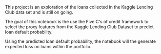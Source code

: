 This project is an exploration of the loans collected in the Kaggle Lending Club data set and is still on going.

The goal of this notebook is the use the Five C's of credit framework to select the proxy features from the Kaggle Lending
Club Dataset to predict loan default probability.

Using the predicted loan default probability, the notebook will the generate expected loss on loans within the portfolio.
